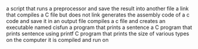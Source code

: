 a script that runs a preprocessor and save the result into another file
a link that compiles a C file but does not link
generates the assembly code of a c code and save it in an output file
compiles a c file and creates an executable named cisfun
a program that prints a sentence
a C program that prints sentence using printf
C program that prints the size of various types on the computer it is compiled and run on
